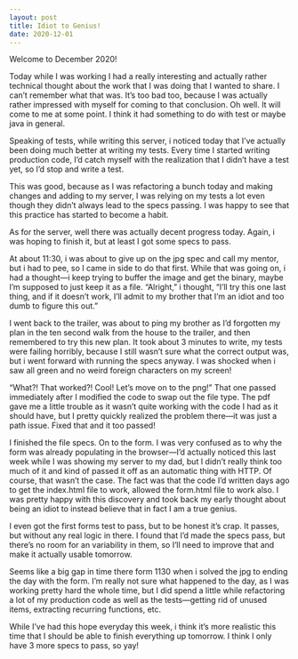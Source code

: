 ```yaml
---
layout: post
title: Idiot to Genius!
date: 2020-12-01
---
```


Welcome to December 2020!  

Today while I was working I had a really interesting and actually rather technical thought about the work that I was doing that I wanted to share.  I can’t remember what that was.  It’s too bad too, because I was actually rather impressed with myself for coming to that conclusion.  Oh well.  It will come to me at some point.  I think it had something to do with test or maybe java in general.

Speaking of tests, while writing this server, i noticed today that I’ve actually been doing much better at writing my tests.  Every time I started writing production code, I’d catch myself with the realization that I didn’t have a test yet, so I’d stop and write a test.

This was good, because as I was refactoring a bunch today and making changes and adding to my server, I was relying on my tests a lot even though they didn’t always lead to the specs passing.  I was happy to see that this practice has started to become a habit.  

As for the server, well there was actually decent progress today.  Again, i was hoping to finish it, but at least I got some specs to pass.

At about 11:30, i was about to give up on the jpg spec and call my mentor, but i had to pee, so I came in side to do that first.  While that was going on, i had a thought—i keep trying to buffer the image and get the binary, maybe I’m supposed to just keep it as a file.  “Alright,” i thought, “I’ll try this one last thing, and if it doesn’t work, I’ll admit to my brother that I’m an idiot and too dumb to figure this out.”  

I went back to the trailer, was about to ping my brother as I’d forgotten my plan in the ten second walk from the house to the trailer, and then remembered to try this new plan.  It took about 3 minutes to write, my tests were failing horribly, because I still wasn’t sure what the correct output was, but i went forward with running the specs anyway.  I was shocked when i saw all green and no weird foreign characters on my screen!

“What?!  That worked?!  Cool!  Let’s move on to the png!”  That one passed immediately after I modified the code to swap out the file type.  The pdf gave me a little trouble as it wasn’t quite working with the code I had as it should have, but I pretty quickly realized the problem there—it was just a path issue.  Fixed that and it too passed!

I finished the file specs.  On to the form.  I was very confused as to why the form was already populating in the browser—I’d actually noticed this last week while I was showing my server to my dad, but I didn’t really think too much of it and kind of passed it off as an automatic thing with HTTP.  Of course, that wasn’t the case.  The fact was that the code I’d written days ago to get the index.html file to work, allowed the form.html file to work also.  I was pretty happy with this discovery and took back my early thought about being an idiot to instead believe that in fact I am a true genius.  

I even got the first forms test to pass, but to be honest it’s crap.  It passes, but without any real logic in there.  I found that I’d made the specs pass, but there’s no room for an variability in them, so I’ll need to improve that and make it actually usable tomorrow.  

Seems like a big gap in time there form 1130 when i solved the jpg to ending the day with the form.  I’m really not sure what happened to the day, as I was working pretty hard the whole time, but I did spend a little while refactoring a lot of my production code as well as the tests—getting rid of unused items, extracting recurring functions, etc.  

While I’ve had this hope everyday this week, i think it’s more realistic this time that I should be able to finish everything up tomorrow.  I think I only have 3 more specs to pass, so yay!

